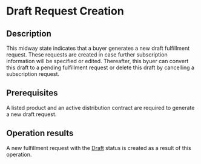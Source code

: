 # Draft Request Creation
## Description
This midway state indicates that a buyer generates a new draft fulfillment request. These requests are created in case further subscription information will be specified or edited. Thereafter, this byuer can convert this draft to a pending fulfillment request or delete this draft by cancelling a subscription request.
## Prerequisites
A listed product and an active distribution contract are required to generate a new draft request.
## Operation results
A new fulfillment request with the [Draft](s-a-draft.html) status is created as a result of this operation.